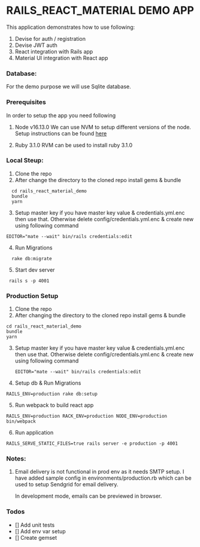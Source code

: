 # RAILS_REACT_MATERIAL DEMO APP

This application demonstrates how to use following:
1. Devise for auth / registration
2. Devise JWT auth
3. React integration with Rails app
4. Material UI integration with React app

### Database:
For the demo purpose we will use Sqlite database.

### Prerequisites

In order to setup the app you need following
1. Node v16.13.0
   We can use NVM to setup different versions of the node.
   Setup instructions can be found [here](https://nodesource.com/blog/installing-node-js-tutorial-using-nvm-on-mac-os-x-and-ubuntu/)

2. Ruby 3.1.0
   RVM can be used to install ruby 3.1.0


### Local Steup:

1. Clone the repo
2. After change the directory to the cloned repo install gems & bundle

  ```
    cd rails_react_material_demo
    bundle
    yarn
  ```

3. Setup master key
  if you have master key value & credentials.yml.enc then use that.
  Otherwise delete config/credentials.yml.enc & create new using following command

  ```
  EDITOR="mate --wait" bin/rails credentials:edit
  ```

4. Run Migrations
  ```
    rake db:migrate
  ```

5. Start dev server
  ```
   rails s -p 4001
   ```


### Production Setup

1. Clone the repo
2. After changing the directory to the cloned repo install gems & bundle

  ```
  cd rails_react_material_demo
  bundle
  yarn
  ```
3. Setup master key
   if you have master key value & credentials.yml.enc then use that.
   Otherwise delete config/credentials.yml.enc & create new using following command

   ```
   EDITOR="mate --wait" bin/rails credentials:edit
   ```

4. Setup db & Run Migrations

  ```
  RAILS_ENV=production rake db:setup
  ```

5. Run webpack to build react app
  ```
  RAILS_ENV=production RACK_ENV=production NODE_ENV=production bin/webpack
  ```

6. Run application
  ```
  RAILS_SERVE_STATIC_FILES=true rails server -e production -p 4001
  ```


### Notes:

1. Email delivery is not functional in prod env as it needs SMTP setup.
   I have added sample config in environments/production.rb which can be used to setup Sendgrid for email delivery.

   In development mode, emails can be previewed in browser.

### Todos

- [] Add unit tests
- [] Add env var setup
- [] Create gemset